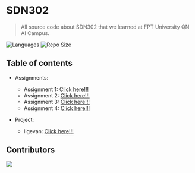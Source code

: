 # SDN302

> All source code about SDN302 that we learned at FPT University QN AI Campus.

![Languages](https://img.shields.io/github/languages/top/fptqnk17/SDN302?style=flat)
![Repo Size](https://img.shields.io/github/repo-size/fptqnk17/SDN302?style=flat)

## Table of contents

- Assignments:
  - Assignment 1: [Click here!!!](Assignments/Assignment%201/README.md)
  - Assignment 2: [Click here!!!](Assignments/Assignment%202/README.md)
  - Assignment 3: [Click here!!!](Assignments/Assignment%203/README.md)
  - Assignment 4: [Click here!!!](Assignments/Assignment%204/README.md)

- Project:
  - ligevan: [Click here!!!](https://github.com/hardingadonis/ligevan)

## Contributors

<a href="https://github.com/fptqnk17/SDN302/graphs/contributors">
  <img src="https://contrib.rocks/image?repo=fptqnk17/SDN302" />
</a>
